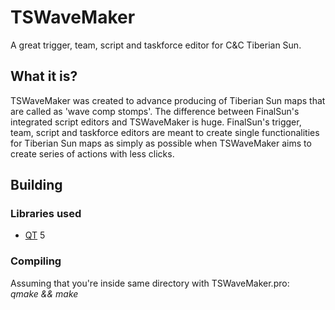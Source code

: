 # TSWaveMaker
A great trigger, team, script and taskforce editor for C&amp;C Tiberian Sun.

## What it is?
TSWaveMaker was created to advance producing of Tiberian Sun maps that are called as 'wave comp stomps'.
The difference between FinalSun's integrated script editors and TSWaveMaker is huge. FinalSun's trigger, team, script 
and taskforce editors are meant to create single functionalities for Tiberian Sun maps as simply as possible
when TSWaveMaker aims to create series of actions with less clicks.

## Building
### Libraries used
* [QT](http://www.qt.io/) 5

### Compiling
Assuming that you're inside same directory with TSWaveMaker.pro:
<br>
<i>qmake && make<i/>
